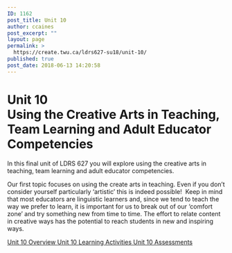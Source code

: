 ```yaml
---
ID: 1162
post_title: Unit 10
author: ccaines
post_excerpt: ""
layout: page
permalink: >
  https://create.twu.ca/ldrs627-su18/unit-10/
published: true
post_date: 2018-06-13 14:20:58
---
```

<!--themify_builder_static-->

<h1>Unit 10<br />Using the Creative Arts in Teaching, Team Learning and Adult Educator Competencies</h1>

In this final unit of LDRS 627 you will explore using the creative arts in teaching, team learning and adult educator competencies.</p>

Our first topic focuses on using the create arts in teaching. Even if you don’t consider yourself particularly ‘artistic’ this is indeed possible!  Keep in mind that most educators are linguistic learners and, since we tend to teach the way we prefer to learn, it is important for us to break out of our ‘comfort zone’ and try something new from time to time. The effort to relate content in creative ways has the potential to reach students in new and inspiring ways.

<a href="https://create.twu.ca/ldrs627-su18/unit-10-overview/"> Unit 10 Overview </a> <a href="https://create.twu.ca/ldrs627-su18/unit-10-topics/"> Unit 10 Learning Activities </a> <a href="https://create.twu.ca/ldrs627-su18/unit-10-learning-activities/"> Unit 10 Assessments </a><!--/themify_builder_static-->